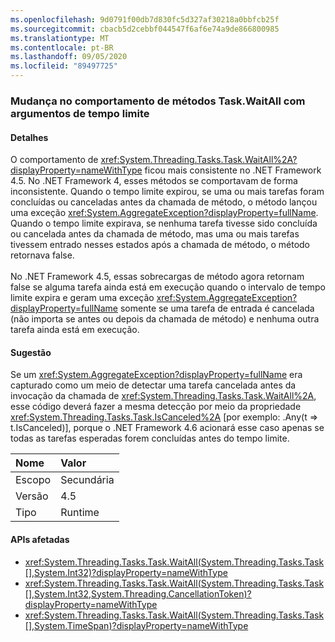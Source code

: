 ```yaml
---
ms.openlocfilehash: 9d0791f00db7d830fc5d327af30218a0bbfcb25f
ms.sourcegitcommit: cbacb5d2cebbf044547f6af6e74a9de866800985
ms.translationtype: MT
ms.contentlocale: pt-BR
ms.lasthandoff: 09/05/2020
ms.locfileid: "89497725"
---
```

### <a name="change-in-behavior-for-taskwaitall-methods-with-time-out-arguments"></a>Mudança no comportamento de métodos Task.WaitAll com argumentos de tempo limite

#### <a name="details"></a>Detalhes

O comportamento de <xref:System.Threading.Tasks.Task.WaitAll%2A?displayProperty=nameWithType> ficou mais consistente no .NET Framework 4.5. No .NET Framework 4, esses métodos se comportavam de forma inconsistente. Quando o tempo limite expirou, se uma ou mais tarefas foram concluídas ou canceladas antes da chamada de método, o método lançou uma exceção <xref:System.AggregateException?displayProperty=fullName>. Quando o tempo limite expirava, se nenhuma tarefa tivesse sido concluída ou cancelada antes da chamada de método, mas uma ou mais tarefas tivessem entrado nesses estados após a chamada de método, o método retornava false.<br/><br/>No .NET Framework 4.5, essas sobrecargas de método agora retornam false se alguma tarefa ainda está em execução quando o intervalo de tempo limite expira e geram uma exceção <xref:System.AggregateException?displayProperty=fullName> somente se uma tarefa de entrada é cancelada (não importa se antes ou depois da chamada de método) e nenhuma outra tarefa ainda está em execução.

#### <a name="suggestion"></a>Sugestão

Se um <xref:System.AggregateException?displayProperty=fullName> era capturado como um meio de detectar uma tarefa cancelada antes da invocação da chamada de <xref:System.Threading.Tasks.Task.WaitAll%2A>, esse código deverá fazer a mesma detecção por meio da propriedade <xref:System.Threading.Tasks.Task.IsCanceled%2A> [por exemplo: .Any(t =&gt; t.IsCanceled)], porque o .NET Framework 4.6 acionará esse caso apenas se todas as tarefas esperadas forem concluídas antes do tempo limite.

| Nome    | Valor       |
|:--------|:------------|
| Escopo   |Secundária|
|Versão|4.5|
|Tipo|Runtime

#### <a name="affected-apis"></a>APIs afetadas

- <xref:System.Threading.Tasks.Task.WaitAll(System.Threading.Tasks.Task[],System.Int32)?displayProperty=nameWithType>
- <xref:System.Threading.Tasks.Task.WaitAll(System.Threading.Tasks.Task[],System.Int32,System.Threading.CancellationToken)?displayProperty=nameWithType>
- <xref:System.Threading.Tasks.Task.WaitAll(System.Threading.Tasks.Task[],System.TimeSpan)?displayProperty=nameWithType>

<!--

#### Affected APIs

- `M:System.Threading.Tasks.Task.WaitAll(System.Threading.Tasks.Task[],System.Int32)`
- `M:System.Threading.Tasks.Task.WaitAll(System.Threading.Tasks.Task[],System.Int32,System.Threading.CancellationToken)`
- `M:System.Threading.Tasks.Task.WaitAll(System.Threading.Tasks.Task[],System.TimeSpan)`

-->
